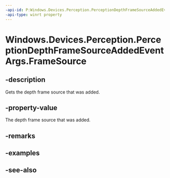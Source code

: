 ----api-id: P:Windows.Devices.Perception.PerceptionDepthFrameSourceAddedEventArgs.FrameSource
-api-type: winrt property
---<!-- Property syntaxpublic Windows.Devices.Perception.PerceptionDepthFrameSource FrameSource { get; }--># Windows.Devices.Perception.PerceptionDepthFrameSourceAddedEventArgs.FrameSource## -descriptionGets the depth frame source that was added.## -property-valueThe depth frame source that was added.## -remarks## -examples## -see-also